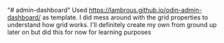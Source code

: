 "# admin-dashboard" 
Used https://lambrous.github.io/odin-admin-dashboard/ as template. I did mess around with the grid properties to understand how grid works. I'll definitely create my own from ground up later on but did this for now for learning purposes
